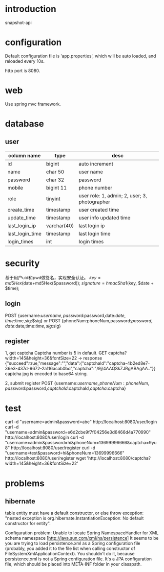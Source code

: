 # introduction
snapshot-api

# configuration
Default configuration file is 'app.properties', which will be auto loaded, and reloaded every 10s.

http port is 8080.
# web
Use spring mvc framework.

# database
## user

| column name  | type   | desc           |
| ------------ | -------- | ------------ |
| id           | bigint   | auto increment   |
| name         | char 50  | user name        |
| password     | char 32  | password         |
| mobile       | bigint 11| phone number     |
| role         | tinyint  | user role: 1, admin; 2, user; 3, photographer |
| create_time  | timestamp | user created time |
| update_time  | timestamp | user info updated time |
| last_login_ip | varchar(40) | last login ip |
| last_login_time | timestamp | last login time |
| login_times  | int      | login times      |

# security
基于用户uid和pwd做签名，实现安全认证。
$key=md5Hex($date+md5Hex($password));
$signature = hmacSha1($key, $date + $time);

## login
POST {username:$username,password:$password,date:$date,time:$time,sig:$sig}
or
POST {phoneNum:phoneNum,password:$password,date:$date,time:$time,sig:$sig}
## register
1, get captcha
Captcha number is 5 in default.
GET captcha?width=145&height=36&fontSize=22
-> response
{"succeed":true,"message":"","data":{"captchaId":"captcha-4b2ed8e7-36e3-437d-9672-2a116acab0bd","captcha":"/9j/4AAQSkZJRgABAgAA.."}}
captcha jpg is encoded to base64 string.

2, submit register
POST {username:$username,phoneNum:phoneNum,password:$password,$captchaId:$captchaId,$captcha:$captcha}

# test
curl -d "username=admin&password=abc" http://localhost:8080/user/login
curl -d "username=admin&password=e6d2cbe9f7f04256e3d6466d4a770990" http://localhost:8080/user/login
curl -d "username=admin&password=hi&phoneNum=13699996666&captcha=9yu8" http://localhost:8080/user/register
curl -d "username=test&password=hi&phoneNum=13699996666" http://localhost:8080/user/register
wget 'http://localhost:8080/captcha?width=145&height=36&fontSize=22'

# problems
## hibernate
table entity must have a default constructor, or else throw exception: "nested exception is org.hibernate.InstantiationException: No default constructor for entity".

Configuration problem: Unable to locate Spring NamespaceHandler for XML schema namespace [http://java.sun.com/xml/ns/persistence]
It seems to be you are trying to load persistence.xml as a Spring configuration file (probably, you added it to the file list when calling constructor of FileSystemXmlApplicationContext). You shouldn't do it, because persistence.xml is not a Spring configuration file.
It's a JPA configuration file, which should be placed into META-INF folder in your classpath.

